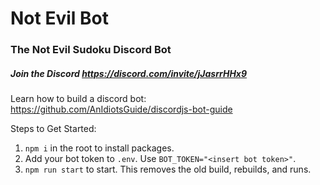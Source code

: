 # Not Evil Bot
### The Not Evil Sudoku Discord Bot
##### Join the Discord https://discord.com/invite/jJasrrHHx9

Learn how to build a discord bot: https://github.com/AnIdiotsGuide/discordjs-bot-guide

Steps to Get Started:
1. `npm i` in the root to install packages.
2. Add your bot token to `.env`. Use `BOT_TOKEN="<insert bot token>"`.
3. `npm run start` to start. This removes the old build, rebuilds, and runs.